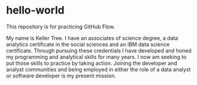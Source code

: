 # hello-world
This repository is for practicing GitHub Flow.

My name is Keller Tree. I have an associates of science degree, a data analytics certificate in the social sciences and an IBM data science certificate. Through pursuing these credentials I have developed and honed my programming and analytical skills for many years. I now am seeking to put those skills to practice by taking action. Joining the developer and analyst communities and being employed in either the role of a data analyst or software developer is my present mission. 
